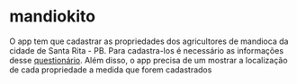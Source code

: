 # mandiokito
O app tem que cadastrar as propriedades dos agricultores de mandioca da cidade de Santa Rita - PB. Para cadastra-los é necessário as informações desse [questionário](www.google.com). Além disso, o app precisa de um mostrar a localização de cada propriedade a medida que forem cadastrados
